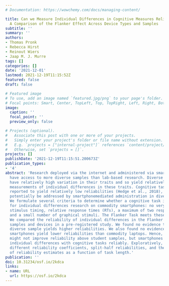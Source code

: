 ```yaml
---
# Documentation: https://wowchemy.com/docs/managing-content/

title: Can we Measure Individual Differences in Cognitive Measures Reliably via Smartphones?
  A Comparison of the Flanker Effect Across Device Types and Samples
subtitle: ''
summary: ''
authors:
- Thomas Pronk
- Rebecca Hirst
- Reinout Wiers
- Jaap M. J. Murre
tags: []
categories: []
date: '2021-12-01'
lastmod: 2021-12-19T11:15:52Z
featured: false
draft: false

# Featured image
# To use, add an image named `featured.jpg/png` to your page's folder.
# Focal points: Smart, Center, TopLeft, Top, TopRight, Left, Right, BottomLeft, Bottom, BottomRight.
image:
  caption: ''
  focal_point: ''
  preview_only: false

# Projects (optional).
#   Associate this post with one or more of your projects.
#   Simply enter your project's folder or file name without extension.
#   E.g. `projects = ["internal-project"]` references `content/project/deep-learning/index.md`.
#   Otherwise, set `projects = []`.
projects: []
publishDate: '2021-12-19T11:15:51.200673Z'
publication_types:
- '4'
abstract: 'Research deployed via the internet and administered via smartphones could
  have access to more diverse samples than lab-based research. Diverse samples could
  have relatively high variation in their traits and so yield relatively reliable
  measurements of individual differences in these traits. Cognitive tasks have been
  reported to yield relatively low reliabilities (Hedge et al., 2018), which could
  potentially be addressed by smartphonemediated administration in diverse samples.
  We formulate several criteria to determine whether a cognitive task is suitable
  for individual differences research on commodity smartphones: no very brief or precise
  stimulus timing, relative response times (RTs), a maximum of two response options,
  and a small number of graphical stimuli. The Flanker Task meets these criteria.
  We compared the reliability of individual differences in the Flanker Effect across
  samples and devices in a pre-registered study. We found no evidence that a more
  diverse sample yields higher reliabilities. We also found no evidence that commodity
  smartphones yield lower reliabilities than commodity laptops. Hence, diverse samples
  might not improve reliability above student samples, but smartphones may well measure
  individual differences with cognitive tasks reliably. Exploratively, we examined
  different reliability coefficients, split-half reliabilities, and the development
  of reliability estimates as a function of task length.'
publication: ''
doi: 10.31234/osf.io/2kdca
links:
- name: URL
  url: https://osf.io/2kdca
---
```


